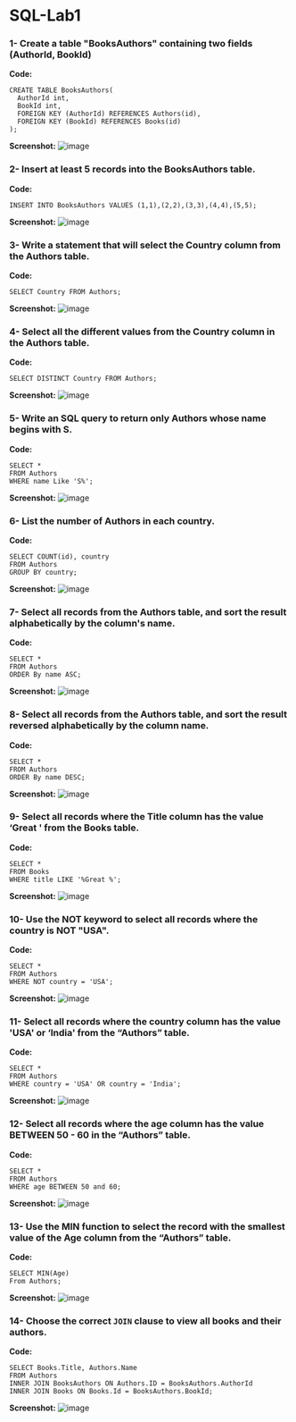 # SQL-Lab1

### 1- Create a table "BooksAuthors" containing two fields (AuthorId, BookId)
**Code:**
```
CREATE TABLE BooksAuthors(
  AuthorId int,
  BookId int,
  FOREIGN KEY (AuthorId) REFERENCES Authors(id),
  FOREIGN KEY (BookId) REFERENCES Books(id)
);
```
**Screenshot:**
![image](https://github.com/RynHb/SQL-Lab1/assets/62115163/1ccd302c-63f3-4acd-941a-3b1cc4e78c5e)

### 2- Insert at least 5 records into the BooksAuthors table.
**Code:**
```
INSERT INTO BooksAuthors VALUES (1,1),(2,2),(3,3),(4,4),(5,5);
```
**Screenshot:**
![image](https://github.com/RynHb/SQL-Lab1/assets/62115163/8d69f2d0-f5f4-4d13-b01c-bfc1fd884bc7)

### 3- Write a statement that will select the Country column from the Authors table.
**Code:**
```
SELECT Country FROM Authors;
```
**Screenshot:**
![image](https://github.com/RynHb/SQL-Lab1/assets/62115163/07eacb8b-9813-4f4e-8a20-415e37ff42dc)

### 4- Select all the different values from the Country column in the Authors table.
**Code:**
```
SELECT DISTINCT Country FROM Authors;
```
**Screenshot:**
![image](https://github.com/RynHb/SQL-Lab1/assets/62115163/06e749e0-050d-4008-aad5-b70a7f74836b)

### 5- Write an SQL query to return only Authors whose name begins with S.
**Code:**
```
SELECT *
FROM Authors
WHERE name Like 'S%';
```
**Screenshot:**
![image](https://github.com/RynHb/SQL-Lab1/assets/62115163/f55c315a-a0cc-4e48-b4fa-19581ee9b9a9)

### 6- List the number of Authors in each country.
**Code:**
```
SELECT COUNT(id), country
FROM Authors
GROUP BY country;
```
**Screenshot:**
![image](https://github.com/RynHb/SQL-Lab1/assets/62115163/d43549c6-2707-4c2d-93fe-439df579ce28)

### 7- Select all records from the Authors table, and sort the result alphabetically by the column's name.
**Code:**
```
SELECT *
FROM Authors
ORDER By name ASC;
```
**Screenshot:**
![image](https://github.com/RynHb/SQL-Lab1/assets/62115163/ac0b9069-517a-45cf-a4be-100c3816fc64)

### 8- Select all records from the Authors table, and sort the result reversed alphabetically by the column name.
**Code:**
```
SELECT *
FROM Authors
ORDER By name DESC;
```
**Screenshot:**
![image](https://github.com/RynHb/SQL-Lab1/assets/62115163/d9369653-da23-414d-a99e-60732668b0fd)

### 9- Select all records where the Title column has the value ‘Great ' from the Books table.
**Code:**
```
SELECT *
FROM Books
WHERE title LIKE '%Great %';
```
**Screenshot:**
![image](https://github.com/RynHb/SQL-Lab1/assets/62115163/9898bd89-ab18-4bd4-ada3-02402d2885c0)

### 10- Use the NOT keyword to select all records where the country is NOT "USA".
**Code:**
```
SELECT *
FROM Authors
WHERE NOT country = 'USA';
```
**Screenshot:**
![image](https://github.com/RynHb/SQL-Lab1/assets/62115163/858ea3a8-2513-4974-bd82-a7f2a9354388)

### 11- Select all records where the country column has the value 'USA' or ‘India' from the “Authors” table.
**Code:**
```
SELECT *
FROM Authors
WHERE country = 'USA' OR country = 'India';
```
**Screenshot:**
![image](https://github.com/RynHb/SQL-Lab1/assets/62115163/06c11d04-77a4-4750-83af-519beaf8ab95)

### 12- Select all records where the age column has the value BETWEEN 50 - 60 in the “Authors” table.
**Code:**
```
SELECT *
FROM Authors
WHERE age BETWEEN 50 and 60;
```
**Screenshot:**
![image](https://github.com/RynHb/SQL-Lab1/assets/62115163/153171f8-2e73-47fa-9480-3a807d8c3025)

### 13- Use the MIN function to select the record with the smallest value of the Age column from the “Authors” table.
**Code:**
```
SELECT MIN(Age)
From Authors;
```
**Screenshot:**
![image](https://github.com/RynHb/SQL-Lab1/assets/62115163/cf359866-33cc-431c-b570-824bdd409349)


### 14- Choose the correct `JOIN` clause to view all books and their authors.
**Code:**
```
SELECT Books.Title, Authors.Name
FROM Authors
INNER JOIN BooksAuthors ON Authors.ID = BooksAuthors.AuthorId
INNER JOIN Books ON Books.Id = BooksAuthors.BookId;
```
**Screenshot:**
![image](https://github.com/RynHb/SQL-Lab1/assets/62115163/91fbb6e0-0d98-4819-927e-5a7ee4f0c4cf)
